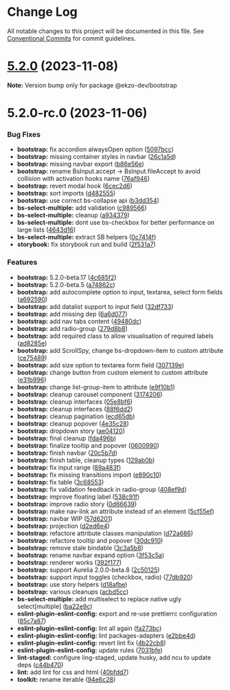 # Change Log

All notable changes to this project will be documented in this file.
See [Conventional Commits](https://conventionalcommits.org) for commit guidelines.

# [5.2.0](https://github.com/ekzo-dev/aurelia-components/compare/@ekzo-dev/bootstrap@5.2.0-rc.0...@ekzo-dev/bootstrap@5.2.0) (2023-11-08)

**Note:** Version bump only for package @ekzo-dev/bootstrap





# 5.2.0-rc.0 (2023-11-06)


### Bug Fixes

* **bootstrap:** fix accordion alwaysOpen option ([5097bcc](https://github.com/ekzo-dev/aurelia-components/commit/5097bccd8cecae86aaf91d3013b122fb39175c36))
* **bootstrap:** missing container styles in navbar ([26c1a5d](https://github.com/ekzo-dev/aurelia-components/commit/26c1a5d386f08536a82033b3922ce2cbb42c24b9))
* **bootstrap:** missing navbar export ([b86e56e](https://github.com/ekzo-dev/aurelia-components/commit/b86e56e0f9e8679fbe8b17113bc5cadbd27cf88f))
* **bootstrap:** rename BsInput.accept -> BsInput.fileAccept to avoid collision with activation hooks name ([76af946](https://github.com/ekzo-dev/aurelia-components/commit/76af94677315c5de6e07a902f8cb297849aef0ce))
* **bootstrap:** revert modal hook ([6cec2d6](https://github.com/ekzo-dev/aurelia-components/commit/6cec2d6db35266b280137dd44d4963274e18a21e))
* **bootstrap:** sort imports ([d482555](https://github.com/ekzo-dev/aurelia-components/commit/d4825550ba7952994f2bffabdd96ee9c81458d22))
* **bootstrap:** use correct bs-collapse api ([b3dd354](https://github.com/ekzo-dev/aurelia-components/commit/b3dd3540291a458993f0702cb7511c97b6402caf))
* **bs-select-multiple:** add validation ([c989566](https://github.com/ekzo-dev/aurelia-components/commit/c98956664583cc2ce848f3577faf63afe2a52e07))
* **bs-select-multiple:** cleanup ([a934379](https://github.com/ekzo-dev/aurelia-components/commit/a9343798d4964cb79263cd677c1bdbf6b9fa7118))
* **bs-select-multiple:** dont use bs-checkbox for better performance on large lists ([4643d16](https://github.com/ekzo-dev/aurelia-components/commit/4643d1677d3693856dd72a74fa1b78e1bf6dc930))
* **bs-select-multiple:** extract SB helpers ([0c7414f](https://github.com/ekzo-dev/aurelia-components/commit/0c7414f47047a756bc8bc054083f20cfae9f5e87))
* **storybook:** fix storybook run and build ([2f531a7](https://github.com/ekzo-dev/aurelia-components/commit/2f531a76f917adcdf45f20b5c7a5d97f92e8af00))


### Features

* **bootstrap:** 5.2.0-beta.17 ([4c685f2](https://github.com/ekzo-dev/aurelia-components/commit/4c685f2077216aedd331472405bba4a244c7b2f4))
* **bootstrap:** 5.2.0-beta.5 ([a74862c](https://github.com/ekzo-dev/aurelia-components/commit/a74862cdcf244fb98e3d89ee480693ad78a6a1bb))
* **bootstrap:** add autocomplete option to input, textarea, select form fields ([a692590](https://github.com/ekzo-dev/aurelia-components/commit/a692590066755e821f9bd4f61cd41646f6587a47))
* **bootstrap:** add datalist support to input field ([32df733](https://github.com/ekzo-dev/aurelia-components/commit/32df7333908e491a874848f1015747a37196b0ec))
* **bootstrap:** add missing dep ([6a6d077](https://github.com/ekzo-dev/aurelia-components/commit/6a6d077e1b492bdc9bbfd5314101c22344853ab8))
* **bootstrap:** add nav tabs content ([49480dc](https://github.com/ekzo-dev/aurelia-components/commit/49480dc39cb4ab39c4df606dee6a4273efe05027))
* **bootstrap:** add radio-group ([279d8b8](https://github.com/ekzo-dev/aurelia-components/commit/279d8b883598efbb62aa280384f4ea90baa8c65a))
* **bootstrap:** add required class to allow visualisation of required labels ([ad8285e](https://github.com/ekzo-dev/aurelia-components/commit/ad8285e23794f8a4ac534019a38bdfa95791a23c))
* **bootstrap:** add ScrollSpy, change bs-dropdown-item to custom attribute ([ce75489](https://github.com/ekzo-dev/aurelia-components/commit/ce754890d228ffe077f3b81d42181dc8821f1811))
* **bootstrap:** add size option to textarea form field ([307139e](https://github.com/ekzo-dev/aurelia-components/commit/307139ee29b9089f32f526294c985b5c9bf61dc6))
* **bootstrap:** change button from custom element to custom attribute ([e31b996](https://github.com/ekzo-dev/aurelia-components/commit/e31b996f88a5c954a1448006593a7f693e91b6f0))
* **bootstrap:** change list-group-item to attribute ([e9f10b1](https://github.com/ekzo-dev/aurelia-components/commit/e9f10b1812cb739899d8cf911a4740f3ec361179))
* **bootstrap:** cleanup carousel component ([3174206](https://github.com/ekzo-dev/aurelia-components/commit/3174206421cdf9c452c578044067933899717c18))
* **bootstrap:** cleanup interfaces ([05e8bf6](https://github.com/ekzo-dev/aurelia-components/commit/05e8bf635b6f05a15f24ce6d11965c47e92f9cbc))
* **bootstrap:** cleanup interfaces ([88f6dd2](https://github.com/ekzo-dev/aurelia-components/commit/88f6dd2924eaa4a91668ce11109c460534cce4fb))
* **bootstrap:** cleanup pagination ([ecd65db](https://github.com/ekzo-dev/aurelia-components/commit/ecd65dbe6ee8b224f2bdd359b62220f9ee3f4d04))
* **bootstrap:** cleanup popover ([4e35c28](https://github.com/ekzo-dev/aurelia-components/commit/4e35c287294a7652ad8ae0b473028835232a39c0))
* **bootstrap:** dropdown story ([ae04120](https://github.com/ekzo-dev/aurelia-components/commit/ae041207c9f731839e5eb5f0bc24cdf4e43a6fcb))
* **bootstrap:** final cleanup ([fda496b](https://github.com/ekzo-dev/aurelia-components/commit/fda496b87d30d902b34baecc420cb461bbc2aeb2))
* **bootstrap:** finalize tooltip and popover ([0600990](https://github.com/ekzo-dev/aurelia-components/commit/0600990f6a7b7d3cdbb41f2644e4765af58622fd))
* **bootstrap:** finish navbar ([20c5b7d](https://github.com/ekzo-dev/aurelia-components/commit/20c5b7d5b3d6541a48afe6a96fb2a20c03b7d2b8))
* **bootstrap:** finish table, cleanup types ([129ab0b](https://github.com/ekzo-dev/aurelia-components/commit/129ab0b22c6d9fd1b55fd83bd99037ecc3fc0eb4))
* **bootstrap:** fix input range ([89a483f](https://github.com/ekzo-dev/aurelia-components/commit/89a483f7142486506f79fa0c93f3c637ca6fc787))
* **bootstrap:** fix missing transitions import ([e890c10](https://github.com/ekzo-dev/aurelia-components/commit/e890c10b50072daacc8745e39739fc5de942f901))
* **bootstrap:** fix table ([3c68553](https://github.com/ekzo-dev/aurelia-components/commit/3c685533bdd0b1fdef8ecea42deaed78bffc38ea))
* **bootstrap:** fix validation feedback in radio-group ([408ef9d](https://github.com/ekzo-dev/aurelia-components/commit/408ef9da77527585b9bb0031bf44bcd38556b36f))
* **bootstrap:** improve floating label ([538c91f](https://github.com/ekzo-dev/aurelia-components/commit/538c91fc7e41180abb4029a8be6f7df9330f254a))
* **bootstrap:** improve radio story ([0d66639](https://github.com/ekzo-dev/aurelia-components/commit/0d66639ce5ec0a0c684b30fc52574a10f14aa028))
* **bootstrap:** make nav-link an attribute instead of an element ([5cf55ef](https://github.com/ekzo-dev/aurelia-components/commit/5cf55eff7d538e4b9b0a2122f5e56e85a40d8134))
* **bootstrap:** navbar WIP ([57d6201](https://github.com/ekzo-dev/aurelia-components/commit/57d62015460347984d7589adde97b71204f623d8))
* **bootstrap:** projection ([d2ed6e4](https://github.com/ekzo-dev/aurelia-components/commit/d2ed6e4795cbe24597e72205ece5b9a4fbf33cb0))
* **bootstrap:** refactore attribute classes manipulation ([d72a686](https://github.com/ekzo-dev/aurelia-components/commit/d72a6863d5298f0062c1f05948c4aac3b85eee0b))
* **bootstrap:** refactore tooltip and popover ([30dc910](https://github.com/ekzo-dev/aurelia-components/commit/30dc910e687b2d4a1565c64ea0485a98c0a60196))
* **bootstrap:** remove stale bindable ([3c3a5b8](https://github.com/ekzo-dev/aurelia-components/commit/3c3a5b80e27fa3e5ba403ba0bdfb96dd3add133c))
* **bootstrap:** rename navbar expand option ([3f53c5a](https://github.com/ekzo-dev/aurelia-components/commit/3f53c5a1ef8c834412d4e4a29462c5b20c4751e7))
* **bootstrap:** renderer works ([392f177](https://github.com/ekzo-dev/aurelia-components/commit/392f177c8896346397f4d627a18e252bb2eeee17))
* **bootstrap:** support Aurelia 2.0.0-beta.8 ([2c50125](https://github.com/ekzo-dev/aurelia-components/commit/2c50125c8311da0b71dacba28044cafd1287a2ad))
* **bootstrap:** support input toggles (checkbox, radio) ([77db920](https://github.com/ekzo-dev/aurelia-components/commit/77db92031f0a2080883d002e277cfa0ccd1760bc))
* **bootstrap:** use story helpers ([d18afbe](https://github.com/ekzo-dev/aurelia-components/commit/d18afbeacfc47a7a7b67e48afaf747ef9866437e))
* **bootstrap:** various cleanups ([acbd5cc](https://github.com/ekzo-dev/aurelia-components/commit/acbd5cc2b3066ec243c0bf5fc330428f68a30a00))
* **bs-select-multiple:** add multiselect to replace native ugly select[multiple] ([ba22e9c](https://github.com/ekzo-dev/aurelia-components/commit/ba22e9c4a648afdd30c44c5424e320e01889cf42))
* **eslint-plugin-eslint-config:** export and re-use prettierrc configuration ([85c7a87](https://github.com/ekzo-dev/aurelia-components/commit/85c7a87c7ae02a0d91ae63d44dc7ffc5bc3180b5))
* **eslint-plugin-eslint-config:** lint all again ([fa273bc](https://github.com/ekzo-dev/aurelia-components/commit/fa273bcc466c81052e3ec5161862ebf9ec2330ca))
* **eslint-plugin-eslint-config:** lint packages-adapters ([e2bbe4d](https://github.com/ekzo-dev/aurelia-components/commit/e2bbe4d0d3ff8449191861396e0db743935a5035))
* **eslint-plugin-eslint-config:** revert lint fix ([4b22cb8](https://github.com/ekzo-dev/aurelia-components/commit/4b22cb80c1e38a5e6bc13d05c804941830606823))
* **eslint-plugin-eslint-config:** update rules ([7031bfe](https://github.com/ekzo-dev/aurelia-components/commit/7031bfe1b1c5cab9ab283689b644b7758957e1ff))
* **lint-staged:** configure ling-staged, update husky, add ncu to update deps ([c44b470](https://github.com/ekzo-dev/aurelia-components/commit/c44b4700bedc5ba2f4214311400b16b9bd679a45))
* **lint:** add lint for css and html ([40bfdd7](https://github.com/ekzo-dev/aurelia-components/commit/40bfdd7122637e7e32659f1a9db233afb4bf3622))
* **toolkit:** rename iterable ([94e6c28](https://github.com/ekzo-dev/aurelia-components/commit/94e6c289d5deea3650af4ea0fa55f8d25439e8fd))
